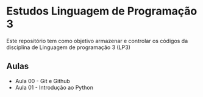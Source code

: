 # Estudos Linguagem de Programação 3

Este repositório tem como objetivo armazenar e controlar os códigos da disciplina de Linguagem de programação 3 (LP3)

## Aulas 

- Aula 00 - Git e Github
- Aula 01 - Introdução ao Python


